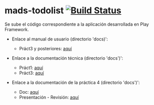 # mads-todolist [![Build Status](https://travis-ci.com/manugm1/mads-todolist.svg?token=2heud9yVcZVsMtpNfaQj&branch=master)](https://travis-ci.com/manugm1/mads-todolist)
Se sube el código correspondiente a la aplicación desarrollada en Play Framework.

- Enlace al manual de usuario (directorio 'docs)':
    - Práct3 y posteriores: [aquí](https://github.com/manugm1/mads-todolist/blob/master/docs/manualUsuario.md)

- Enlace a la documentación técnica (directorio 'docs')':
    - Práct1: [aquí](https://github.com/manugm1/mads-todolist/blob/master/docs/acerca_caracteristicas_anteriores.md)
    - Práct3: [aquí](https://github.com/manugm1/mads-todolist/blob/master/docs/docTecnica.md)

- Enlace a la documentación de la práctica 4 (directorio 'docs')':
    - Doc: [aquí](https://github.com/manugm1/mads-todolist/blob/master/docs/docSprint1.md)
    - Presentación - Revisión: [aquí](https://github.com/manugm1/mads-todolist/blob/master/docs/docSprint1Presentacion.pptx)
